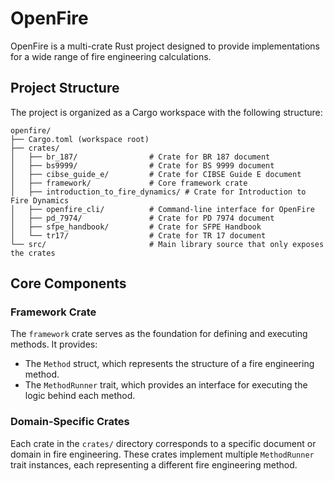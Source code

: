 # OpenFire

OpenFire is a multi-crate Rust project designed to provide implementations for a wide range of fire engineering calculations.

## Project Structure

The project is organized as a Cargo workspace with the following structure:

```
openfire/
├── Cargo.toml (workspace root)
├── crates/
│   ├── br_187/                # Crate for BR 187 document
│   ├── bs9999/                # Crate for BS 9999 document
│   ├── cibse_guide_e/         # Crate for CIBSE Guide E document
│   ├── framework/             # Core framework crate
│   ├── introduction_to_fire_dynamics/ # Crate for Introduction to Fire Dynamics
│   ├── openfire_cli/          # Command-line interface for OpenFire
│   ├── pd_7974/               # Crate for PD 7974 document
│   ├── sfpe_handbook/         # Crate for SFPE Handbook
│   └── tr17/                  # Crate for TR 17 document
└── src/                       # Main library source that only exposes the crates
```

## Core Components

### Framework Crate

The `framework` crate serves as the foundation for defining and executing methods. It provides:

- The `Method` struct, which represents the structure of a fire engineering method.
- The `MethodRunner` trait, which provides an interface for executing the logic behind each method.

### Domain-Specific Crates

Each crate in the `crates/` directory corresponds to a specific document or domain in fire engineering. These crates implement multiple `MethodRunner` trait instances, each representing a different fire engineering method.